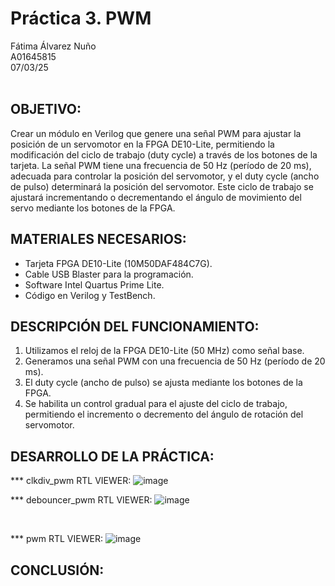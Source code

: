 # Práctica 3. PWM
Fátima Álvarez Nuño <br/>
A01645815 <br/>
07/03/25 <br/>
<br/>

## OBJETIVO: <br/>
Crear un módulo en Verilog que genere una señal PWM para ajustar la posición de un servomotor en la FPGA DE10-Lite, permitiendo la modificación del ciclo de trabajo (duty cycle) a través de los botones de la tarjeta. La señal PWM tiene una frecuencia de 50 Hz (período de 20 ms), adecuada para controlar la posición del servomotor, y el duty cycle (ancho de pulso) determinará la posición del servomotor. Este ciclo de trabajo se ajustará incrementando o decrementando el ángulo de movimiento del servo mediante los botones de la FPGA.

## MATERIALES NECESARIOS: <br/>
* Tarjeta FPGA DE10-Lite (10M50DAF484C7G). <br/>
* Cable USB Blaster para la programación. <br/>
* Software Intel Quartus Prime Lite. <br/>
* Código en Verilog y TestBench. <br/>

## DESCRIPCIÓN DEL FUNCIONAMIENTO: <br/>
1. Utilizamos el reloj de la FPGA DE10-Lite (50 MHz) como señal base. <br/>
2. Generamos una señal PWM con una frecuencia de 50 Hz (período de 20 ms). <br/>
3. El duty cycle (ancho de pulso) se ajusta mediante los botones de la FPGA. <br/>
4. Se habilita un control gradual para el ajuste del ciclo de trabajo, permitiendo el incremento o decremento del ángulo de rotación del servomotor. <br/>

## DESARROLLO DE LA PRÁCTICA: <br/>
*** clkdiv_pwm
RTL VIEWER:
![image](https://github.com/user-attachments/assets/ba6fb8ac-910a-4b90-90cd-c9f9527ccf19)
<br/>

*** debouncer_pwm
RTL VIEWER:
![image](https://github.com/user-attachments/assets/010d8949-7761-46f6-a614-433307906b71)

<br/>

*** pwm
RTL VIEWER: 
![image](https://github.com/user-attachments/assets/264d50d7-06df-413f-9cec-284e45f5ab1e)
<br/>

## CONCLUSIÓN: <br/>

